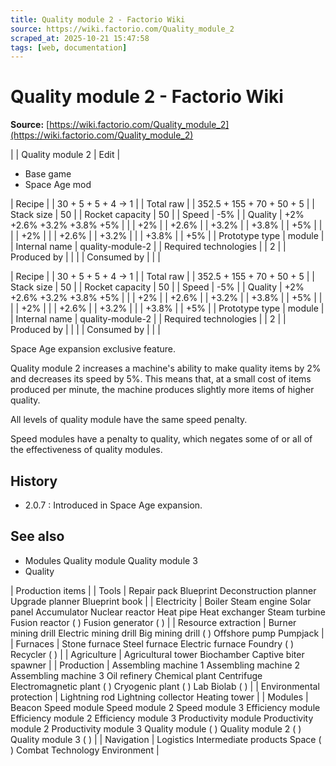 ```yaml
---
title: Quality module 2 - Factorio Wiki
source: https://wiki.factorio.com/Quality_module_2
scraped_at: 2025-10-21 15:47:58
tags: [web, documentation]
---
```


# Quality module 2 - Factorio Wiki

**Source:** [https://wiki.factorio.com/Quality_module_2](https://wiki.factorio.com/Quality_module_2)


|  | Quality module 2 | Edit |

- Base game
- Space Age mod

| Recipe |
| 30 + 5 + 5 + 4 → 1 |
| Total raw |
| 352.5 + 155 + 70 + 50 + 5 |
| Stack size | 50 |
| Rocket capacity | 50 |
| Speed | -5% |
| Quality | +2% +2.6% +3.2% +3.8% +5% |  |  | +2% |  | +2.6% |  | +3.2% |  | +3.8% |  | +5% |
|  |  | +2% |
|  | +2.6% |  | +3.2% |
|  | +3.8% |  | +5% |
| Prototype type | module |
| Internal name | quality-module-2 |
| Required technologies |
| 2 |
| Produced by |
|  |
| Consumed by |
|  |

| Recipe |
| 30 + 5 + 5 + 4 → 1 |
| Total raw |
| 352.5 + 155 + 70 + 50 + 5 |
| Stack size | 50 |
| Rocket capacity | 50 |
| Speed | -5% |
| Quality | +2% +2.6% +3.2% +3.8% +5% |  |  | +2% |  | +2.6% |  | +3.2% |  | +3.8% |  | +5% |
|  |  | +2% |
|  | +2.6% |  | +3.2% |
|  | +3.8% |  | +5% |
| Prototype type | module |
| Internal name | quality-module-2 |
| Required technologies |
| 2 |
| Produced by |
|  |
| Consumed by |
|  |

Space Age expansion exclusive feature.

Quality module 2 increases a machine's ability to make quality items by 2% and decreases its speed by 5%. This means that, at a small cost of items produced per minute, the machine produces slightly more items of higher quality.

All levels of quality module have the same speed penalty.

Speed modules have a penalty to quality, which negates some of or all of the effectiveness of quality modules.

## History

- 2.0.7 : Introduced in Space Age expansion.

## See also

- Modules Quality module Quality module 3
- Quality

| Production items |
| Tools | Repair pack Blueprint Deconstruction planner Upgrade planner Blueprint book |
| Electricity | Boiler Steam engine Solar panel Accumulator Nuclear reactor Heat pipe Heat exchanger Steam turbine Fusion reactor ( ) Fusion generator ( ) |
| Resource extraction | Burner mining drill Electric mining drill Big mining drill ( ) Offshore pump Pumpjack |
| Furnaces | Stone furnace Steel furnace Electric furnace Foundry ( ) Recycler ( ) |
| Agriculture | Agricultural tower Biochamber Captive biter spawner |
| Production | Assembling machine 1 Assembling machine 2 Assembling machine 3 Oil refinery Chemical plant Centrifuge Electromagnetic plant ( ) Cryogenic plant ( ) Lab Biolab ( ) |
| Environmental protection | Lightning rod Lightning collector Heating tower |
| Modules | Beacon Speed module Speed module 2 Speed module 3 Efficiency module Efficiency module 2 Efficiency module 3 Productivity module Productivity module 2 Productivity module 3 Quality module ( ) Quality module 2 ( ) Quality module 3 ( ) |
| Navigation | Logistics Intermediate products Space ( ) Combat Technology Environment |
